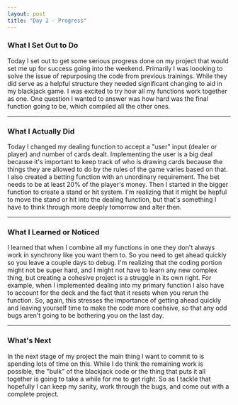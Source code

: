 ```yaml
---
layout: post
title: "Day 2 - Progress"
---
```


### What I Set Out to Do
Today I set out to get some serious progress done on my project that would set me up for success going into the weekend. Primarily I was loooking to solve the issue of repurposing the code from previous trainings. While they did serve as a helpful structure they needed significant changing to aid in my blackjack game. I was excited to try how all my functions work together as one. One question I wanted to answer was how hard was the final function going to be, which compiled all the other ones.


---

### What I Actually Did
Today I changed my dealing function to accept a "user" input (dealer or player) and number of cards dealt. Implementing the user is a big deal because it's important to keep track of who is drawing cards because the things they are allowed to do by the rules of the game varies based on that. I also created a betting function with an unordinary requirement. The bet needs to be at least 20% of the player's money. Then I started in the bigger function to create a stand or hit system. I'm realizing that it might be hepful to move the stand or hit into the dealing function, but that's something I have to think through more deeply tomorrow and alter then. 


---

### What I Learned or Noticed

I learned that when I combine all my functions in one they don't always work in synchrony like you want them to. So you need to get ahead quickly so you leave a couple days to debug. I'm realizing that the coding portion might not be super hard, and I might not have to learn any new complex thing, but creating a cohesive project is a struggle in its own right. For example, when I implemented dealing into my primary function I also have to account for the deck and the fact that it resets when you rerun the function. So, again, this stresses the importance of getting ahead quickly and leaving yourself time to make the code more coehsive, so that any odd bugs aren't going to be bothering you on the last day.


---

### What's Next

In the next stage of my project the main thing I want to commit to is spending lots of time on this. While I do think the remaining work is possible, the "bulk" of the blackjack code or the thing that puts it all together is going to take a while for me to get right. So as I tackle that hopefully I can keep my sanity, work through the bugs, and come out with a complete project.
